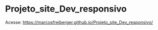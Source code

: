 # Projeto_site_Dev_responsivo

Acesse:  https://marcosfreiberger.github.io/Projeto_site_Dev_responsivo/
